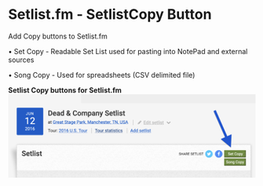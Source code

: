# Setlist.fm - SetlistCopy Button
Add Copy buttons to Setlist.fm

• Set Copy - Readable Set List used for pasting into NotePad and external sources

• Song Copy - Used for spreadsheets (CSV delimited file)

**Setlist Copy buttons for Setlist.fm**
![Settings](/SetListCopy.png)

